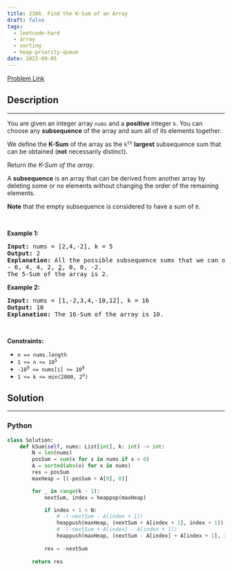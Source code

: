 ```yaml
---
title: 2386. Find the K-Sum of an Array
draft: false
tags: 
  - leetcode-hard
  - array
  - sorting
  - heap-priority-queue
date: 2022-09-05
---
```


[Problem Link](https://leetcode.com/problems/find-the-k-sum-of-an-array/)

## Description

---
<p>You are given an integer array <code>nums</code> and a <strong>positive</strong> integer <code>k</code>. You can choose any <strong>subsequence</strong> of the array and sum all of its elements together.</p>

<p>We define the <strong>K-Sum</strong> of the array as the <code>k<sup>th</sup></code> <strong>largest</strong> subsequence sum that can be obtained (<strong>not</strong> necessarily distinct).</p>

<p>Return <em>the K-Sum of the array</em>.</p>

<p>A <strong>subsequence</strong> is an array that can be derived from another array by deleting some or no elements without changing the order of the remaining elements.</p>

<p><strong>Note</strong> that the empty subsequence is considered to have a sum of <code>0</code>.</p>

<p>&nbsp;</p>
<p><strong class="example">Example 1:</strong></p>

<pre>
<strong>Input:</strong> nums = [2,4,-2], k = 5
<strong>Output:</strong> 2
<strong>Explanation:</strong> All the possible subsequence sums that we can obtain are the following sorted in decreasing order:
- 6, 4, 4, 2, <u>2</u>, 0, 0, -2.
The 5-Sum of the array is 2.
</pre>

<p><strong class="example">Example 2:</strong></p>

<pre>
<strong>Input:</strong> nums = [1,-2,3,4,-10,12], k = 16
<strong>Output:</strong> 10
<strong>Explanation:</strong> The 16-Sum of the array is 10.
</pre>

<p>&nbsp;</p>
<p><strong>Constraints:</strong></p>

<ul>
	<li><code>n == nums.length</code></li>
	<li><code>1 &lt;= n &lt;= 10<sup>5</sup></code></li>
	<li><code>-10<sup>9</sup> &lt;= nums[i] &lt;= 10<sup>9</sup></code></li>
	<li><code>1 &lt;= k &lt;= min(2000, 2<sup>n</sup>)</code></li>
</ul>


## Solution

---
### Python
``` py title='find-the-k-sum-of-an-array'
class Solution:
    def kSum(self, nums: List[int], k: int) -> int:
        N = len(nums)
        posSum = sum(x for x in nums if x > 0)
        A = sorted(abs(x) for x in nums)
        res = posSum
        maxHeap = [(-posSum + A[0], 0)]

        for _ in range(k - 1):
            nextSum, index = heappop(maxHeap)

            if index + 1 < N:
                # -(-nextSum - A[index + 1])
                heappush(maxHeap, (nextSum + A[index + 1], index + 1))
                # -(-nextSum + A[index] - A[index + 1])
                heappush(maxHeap, (nextSum - A[index] + A[index + 1], index + 1))
            
            res = -nextSum
        
        return res
```

